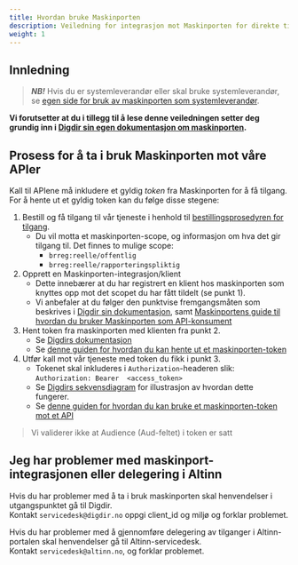 ```yaml
---
title: Hvordan bruke Maskinporten
description: Veiledning for integrasjon mot Maskinporten for direkte tilgang
weight: 1
---
```


## Innledning
> **_NB!_** Hvis du er systemleverandør eller skal bruke systemleverandør, se [egen side for bruk av maskinporten som systemleverandør](../systemleverandoerer).

**Vi forutsetter at du i tillegg til å
lese denne veiledningen setter deg grundig inn i [Digdir sin egen dokumentasjon
om maskinporten](https://samarbeid.digdir.no/maskinporten/maskinporten/25).**

## Prosess for å ta i bruk Maskinporten mot våre APIer
Kall til APIene må inkludere et gyldig _token_ fra Maskinporten for å få tilgang. For å hente ut et gyldig token kan du følge disse stegene:

1. Bestill og få tilgang til vår tjeneste i henhold til [bestillingsprosedyren for tilgang](../../tilgang-til-apier/vanlig-direkte-tilgang).
    * Du vil motta et maskinporten-scope, og informasjon om hva det gir tilgang til. Det finnes to
      mulige scope:
        * `brreg:reelle/offentlig`
        * `brreg:reelle/rapporteringspliktig`
2. Opprett en Maskinporten-integrasjon/klient
    * Dette innebærer at du har registrert en klient hos maskinporten som knyttes opp mot det scopet du
      har fått tildelt (se punkt 1).
    * Vi anbefaler at du følger den punktvise fremgangsmåten som beskrives i [Digdir sin dokumentasjon](https://samarbeid.digdir.no/maskinporten/konsument/119),
      samt [Maskinportens guide til hvordan du bruker Maskinporten som API-konsument](https://docs.digdir.no/docs/Maskinporten/maskinporten_guide_apikonsument)
3. Hent token fra maskinporten med klienten fra punkt 2.
    * Se [Digdirs dokumentasjon](https://docs.digdir.no/docs/Maskinporten/maskinporten_protocol_token)
    * Se [denne guiden for hvordan du kan hente ut et maskinporten-token](https://docs.digdir.no/docs/idporten/oidc/oidc_sample_jwtgrant_postman)
4. Utfør kall mot vår tjeneste med token du fikk i punkt 3.
    * Tokenet skal inkluderes i `Authorization`-headeren slik: ```Authorization: Bearer  <access_token>```
    * Se [Digdirs sekvensdiagram](https://docs.digdir.no/docs/Maskinporten/maskinporten_guide_apikonsument#5-be-om-token)
      for illustrasjon av hvordan dette fungerer.
    * Se [denne guiden for hvordan du kan bruke et maskinporten-token mot et API](https://docs.digdir.no/docs/idporten/oidc/oidc_sample_jwtgrant_postman)

> Vi validerer ikke at Audience (Aud-feltet) i token er satt

## Jeg har problemer med maskinport-integrasjonen eller delegering i Altinn

Hvis du har problemer med å ta i bruk maskinporten skal henvendelser i utgangspunktet gå til Digdir.  
Kontakt `servicedesk@digdir.no` oppgi client_id og miljø og forklar problemet.

Hvis du har problemer med å gjennomføre delegering av tilganger i Altinn-portalen skal henvendelser gå til
Altinn-servicedesk.  
Kontakt `servicedesk@altinn.no`, og forklar problemet.